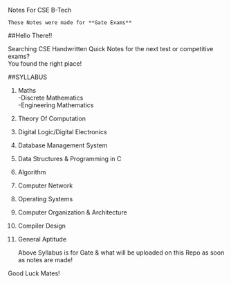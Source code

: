 Notes For CSE B-Tech  

    These Notes were made for **Gate Exams** 
	
##Hello There!!  

Searching CSE Handwritten Quick Notes for the next test or competitive exams?  
You found the right place!  

##SYLLABUS
1. Maths  
	-Discrete Mathematics  
	-Engineering Mathematics  
2. Theory Of Computation  
3. Digital Logic/Digital Electronics  
4. Database Management System  
5. Data Structures & Programming in C  
6. Algorithm  
7. Computer Network  
8. Operating Systems  
9. Computer Organization & Architecture  
10. Compiler Design  
11. General Aptitude  
  
  	Above Syllabus is for Gate & what will be uploaded on this Repo as soon as notes are made!  
	
Good Luck Mates!  

